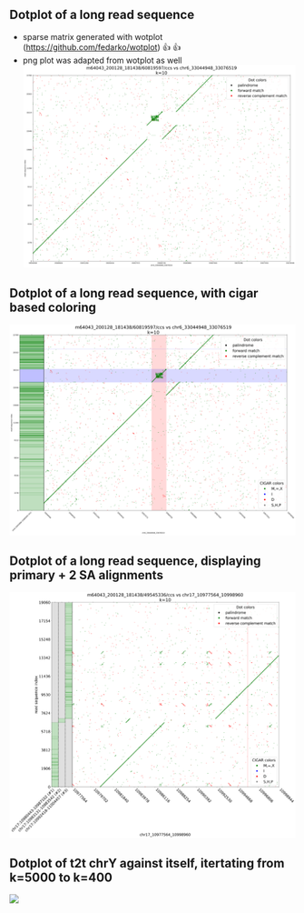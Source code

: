 ## Dotplot of a long read sequence 
- sparse matrix generated with wotplot (https://github.com/fedarko/wotplot) :+1: :+1:
-  png plot was adapted from wotplot as well
![](./examples/dot.ex.png)  

## Dotplot of a long read sequence, with cigar based coloring
![](./examples/dot.cigar.png)

## Dotplot of a long read sequence, displaying primary + 2 SA alignments 
![](./examples/dot.SA.png)


## Dotplot of t2t chrY against itself, itertating from k=5000 to k=400
![](./examples/chrY.k.iter.gif)